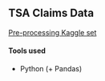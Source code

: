 ## TSA Claims Data

[Pre-processing Kaggle set](https://www.kaggle.com/datasets/terminal-security-agency/tsa-claims-database)

#### Tools used
- Python (+ Pandas)

